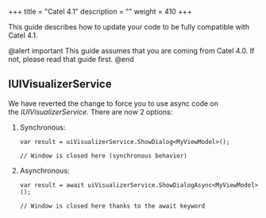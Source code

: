 +++
title = "Catel 4.1"
description = ""
weight = 410
+++

This guide describes how to update your code to be fully compatible with Catel 4.1.

@alert important
This guide assumes that you are coming from Catel 4.0. If not, please read that guide first.
@end

## IUIVisualizerService

We have reverted the change to force you to use async code on the *IUIVisualizerService*. There are now 2 options:

1.  Synchronous:

    ```
    var result = uiVisualizerService.ShowDialog<MyViewModel>();
     
    // Window is closed here (synchronous behavior)
    ```

2.  Asynchronous:

    ```
    var result = await uiVisualizerService.ShowDialogAsync<MyViewModel>();
     
    // Window is closed here thanks to the await keyword
    ```

 

